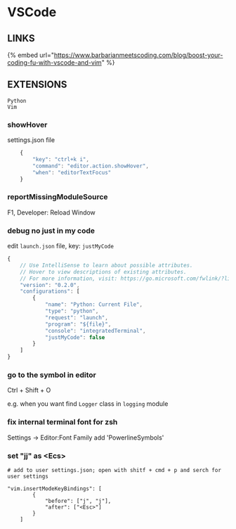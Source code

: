 # VSCode

## LINKS

{% embed url="https://www.barbarianmeetscoding.com/blog/boost-your-coding-fu-with-vscode-and-vim" %}

## EXTENSIONS

```
Python
Vim
```

### showHover

settings.json file

```javascript
    {
        "key": "ctrl+k i",
        "command": "editor.action.showHover",
        "when": "editorTextFocus"
    }
```

### reportMissingModuleSource

F1, Developer: Reload Window

### debug no just in my code

edit `launch.json` file, key: `justMyCode`

```javascript
{
    // Use IntelliSense to learn about possible attributes.
    // Hover to view descriptions of existing attributes.
    // For more information, visit: https://go.microsoft.com/fwlink/?linkid=830387
    "version": "0.2.0",
    "configurations": [
        {
            "name": "Python: Current File",
            "type": "python",
            "request": "launch",
            "program": "${file}",
            "console": "integratedTerminal",
            "justMyCode": false
        }
    ]
}
```

### go to the symbol in editor

Ctrl + Shift + O

e.g. when you want find `Logger` class in `logging` module

### fix internal terminal font for zsh

Settings -> Editor:Font Family add 'PowerlineSymbols'

### set "jj" as \<Ecs>

```
# add to user settings.json; open with shitf + cmd + p and serch for user settings

"vim.insertModeKeyBindings": [
        {
            "before": ["j", "j"],
            "after": ["<Esc>"]
        }
    ]
```
